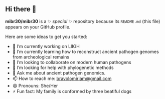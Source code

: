 ## Hi there 👋


**mibr30/mibr30** is a ✨ _special_ ✨ repository because its `README.md` (this file) appears on your GitHub profile.

Here are some ideas to get you started:

- 🔭 I’m currently working on LIIGH
- 🌱 I’m currently learning how to reconstruct ancient pathogen genomes from archeological remains
- 👯 I’m looking to collaborate on modern human pathogens
- 🤔 I’m looking for help with phylogenetic methods
- 💬 Ask me about ancient pathogen genomics.
- 📫 How to reach me: bravolomiriam@gmail.com
- 😄 Pronouns: She/Her
- ⚡ Fun fact: My family is conformed by three beatiful dogs

